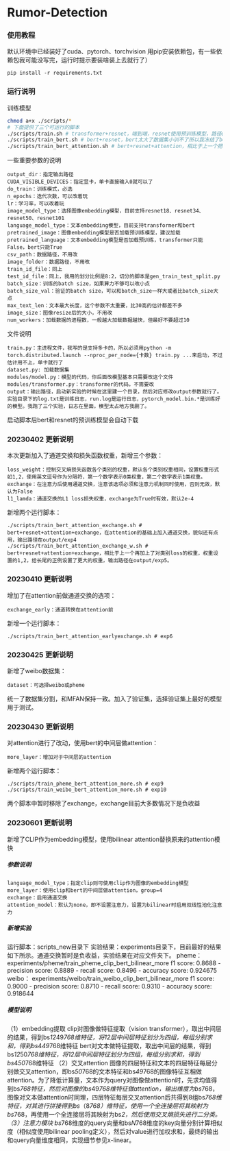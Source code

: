 # Rumor-Detection
### 使用教程
默认环境中已经装好了cuda、pytorch、torchvision
用pip安装依赖包，有一些依赖包我可能没写完，运行时提示要装啥装上去就行了）
```
pip install -r requirements.txt
```
### 运行说明
训练模型
```bash
chmod a+x ./scripts/*
# 下面提供了三个可运行的脚本
./scripts/train.sh # transformer+resnet，端到端，resnet使用预训练模型，路径output/exp1
./scripts/train_bert.sh # bert+resnet，bert太大了数据集小训不了所以我冻结了bert参数，bert和resnet都使用预训练模型初始化，路径output/exp2
./scripts/train_bert_attention.sh # bert+resnet+attention，相比于上一个把你的attention加进去了，效果还行，目前最好的模型，输出路径在output/exp3
```
一些重要参数的说明
```
output_dir：指定输出路径
CUDA_VISIBLE_DEVICES：指定显卡，单卡直接输入0就可以了
do_train：训练模式，必选
n_epochs：迭代次数，可以改着玩
lr：学习率，可以改着玩
image_model_type：选择图像embedding模型，目前支持resnet18、resnet34、resnet50、resnet101
language_model_type：文本embedding模型，目前支持transformer和bert
pretrained_image：图像embedding模型是否加载预训练模型，建议加载
pretrained_language：文本embedding模型是否加载预训练，transformer只能False，bert只能True
csv_path：数据路径，不用改
image_folder：数据路径，不用改
train_id_file：同上
test_id_file：同上，我用的划分比例是8:2，切分的脚本是gen_train_test_split.py
batch_size：训练的batch size，如果算力不够可以改小点
batch_size_val：验证的batch size，可以和batch_size一样大或者比batch_size大点
max_text_len：文本最大长度，这个参数不太重要，比30高的估计都差不多
image_size：图像resize后的大小，不用改
num_workers：加载数据的进程数，一般越大加载数据越快，但最好不要超过10
```
文件说明
```
train.py：主进程文件，我写的是支持多卡的，所以必须用python -m torch.distributed.launch --nproc_per_node={卡数} train.py ...来启动，不过估计用不上，单卡就行了
dataset.py: 加载数据集
modules/model.py：模型的代码，你后面改模型基本只需要改这个文件
modules/transformer.py：transformer的代码，不需要改
output：输出路径，启动新实验的时候在这里建一个目录，然后对应修改output参数就行了。实验目录下的log.txt是训练日志，run.log是运行日志，pytorch_model.bin.*是训练好的模型。我跑了三个实验，日志在里面，模型太占地方我删了。
```
启动脚本后bert和resnet的预训练模型会自动下载

### 20230402 更新说明
本次更新加入了通道交换和损失函数权重，新增三个参数：
```
loss_weight：控制交叉熵损失函数各个类别的权重，默认各个类别权重相同，设置权重形式如1,2，使用英文逗号作为分隔符，第一个数字表示0类权重，第二个数字表示1类权重。
exchange：在注意力后使用通道交换，注意该选项必须和注意力机制同时使用，否则无效，默认为False
l1_lamda：通道交换的L1 loss损失权重，exchange为True时有效，默认2e-4
```
新增两个运行脚本：
```
./scripts/train_bert_attention_exchange.sh # bert+resnet+attention+exchange，在attention的基础上加入通道交换，貌似还有点用，输出路径在output/exp4
./scripts/train_bert_attention_exchange_w.sh # bert+resnet+attention+exchange，相比于上一个再加上了对类别loss的权重，权重设置的1,2，给长尾的正例设置了更大的权重，输出路径在output/exp5。
```

### 20230410 更新说明
增加了在attention前做通道交换的选项：
```
exchange_early：通道转换在attention前
```
新增一个运行脚本：
```
./scripts/train_bert_attention_earlyexchange.sh # exp6
```

### 20230425 更新说明
新增了weibo数据集：
```
dataset：可选择weibo或pheme
```
统一了数据集分割，和MFAN保持一致。加入了验证集，选择验证集上最好的模型用于测试。

### 20230430 更新说明
对attention进行了改动，使用bert的中间层做attention：
```
more_layer：增加对于中间层的attention
```
新增两个运行脚本：
```
./scripts/train_pheme_bert_attention_more.sh # exp9
./scripts/train_weibo_bert_attention_more.sh # exp10
```
两个脚本中暂时移除了exchange，exchange目前大多数情况下是负收益

### 20230601 更新说明
新增了CLIP作为embedding模型，使用bilinear attention替换原来的attention模快
##### 参数说明
```
language_model_type；指定clip则可使用clip作为图像的embedding模型
more_layer：使用clip和bert的中间层做attention，group=4
exchange：启用通道交换
attention_model：默认为none，即不设置注意力，设置为bilinear时启用双线性池化注意力
```
##### 新增实验
运行脚本：scripts_new目录下
实验结果：experiments目录下，目前最好的结果如下所示。通道交换暂时是负收益，实验结果在对应文件夹下。
pheme：
experiments/pheme/train_pheme_clip_bert_bilinear_more 
f1 score: 0.8688 - precision score: 0.8889 - recall score: 0.8496 - accuracy score: 0.924675
weibo：
experiments/weibo/train_weibo_clip_bert_bilinear_more
f1 score: 0.9000 - precision score: 0.8710 - recall score: 0.9310 - accuracy score: 0.918644
##### 模型说明
（1）embedding提取
clip对图像做特征提取（vision transformer），取出中间层的结果，得到bs*12*49*768维特征，将12层中间层特征划分为四组，每组分别求和，得到bs*4*49*768维特征
bert对文本做特征提取，取出中间层的结果，得到bs*12*50*768维特征，将12层中间层特征划分为四组，每组分别求和，得到bs*4*50*768维特征
（2）交叉attention
图像的四层特征和文本的四层特征每层分别做交叉attention，即bs*50*768的文本特征和bs*49*768的图像特征互相做attention。为了降低计算量，文本作为query对图像做attention时，先求均值得到bs*768特征，然后对图像的bs*49*768维特征做attention，输出维度为bs*768，图像对文本做attention时同理，四层特征每层交叉attention后共得到8组bs*768维特征，对其进行拼接得到bs*（8*768）维特征，使用一个全连接层将其映射为bs*768，再使用一个全连接层将其映射为bs*2，然后使用交叉熵损失进行二分类。
（3）注意力模块
bs*768维度的query向量和bs*N*768维度的key向量分别计算相似度（相似度使用bilinear pooling定义），然后对value进行加权求和，最终的输出和query向量维度相同，实现细节参见x-linear。